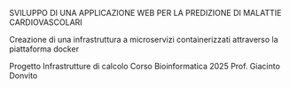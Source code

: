 SVILUPPO DI UNA APPLICAZIONE WEB PER LA PREDIZIONE DI MALATTIE CARDIOVASCOLARI

Creazione di una infrastruttura a microservizi containerizzati attraverso la piattaforma docker

Progetto Infrastrutture di calcolo
Corso Bioinformatica 2025
Prof. Giacinto Donvito

